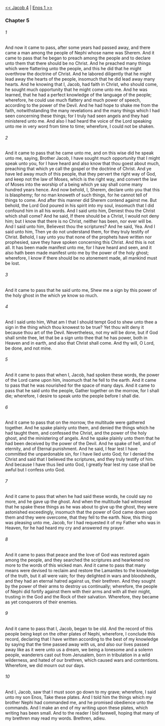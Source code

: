 [<< Jacob 4](Jacob%204.md)  |  [Enos 1 >>](../Enos/Enos%201.md)

### Chapter 5
###### 1
And now it came to pass, after some years had passed away, and there came a man among the people of Nephi whose name was Sherem. And it came to pass that he began to preach among the people and to declare unto them that there should be no Christ. And he preached many things which were flattering unto the people, and this he did that he might overthrow the doctrine of Christ. And he labored diligently that he might lead away the hearts of the people, insomuch that he did lead away many hearts. And he knowing that I, Jacob, had faith in Christ, who should come, he sought much opportunity that he might come unto me. And he was learned, that he had a perfect knowledge of the language of the people; wherefore, he could use much flattery and much power of speech, according to the power of the Devil. And he had hope to shake me from the faith, notwithstanding the many revelations and the many things which I had seen concerning these things; for I truly had seen angels and they had ministered unto me. And also I had heard the voice of the Lord speaking unto me in very word from time to time; wherefore, I could not be shaken.

###### 2
And it came to pass that he came unto me, and on this wise did he speak unto me, saying, Brother Jacob, I have sought much opportunity that I might speak unto you, for I have heard and also know that thou goest about much, preaching that which ye call the gospel or the doctrine of Christ. And ye have led away much of this people, that they pervert the right way of God, and keep not the law of Moses, which is the right way, and convert the law of Moses into the worship of a being which ye say shall come many hundred years hence. And now behold, I, Sherem, declare unto you that this is blasphemy; for no man knoweth of such things, for he cannot tell of things to come. And after this manner did Sherem contend against me. But behold, the Lord God poured in his spirit into my soul, insomuch that I did confound him in all his words. And I said unto him, Deniest thou the Christ which shall come? And he said, If there should be a Christ, I would not deny him; but I know that there is no Christ, neither has been, nor ever will be. And I said unto him, Believest thou the scriptures? And he said, Yea. And I said unto him, Then ye do not understand them, for they truly testify of Christ. Behold, I say unto you that none of the prophets have written nor prophesied, save they have spoken concerning this Christ. And this is not all. It has been made manifest unto me, for I have heard and seen, and it also hath been made manifest unto me by the power of the holy ghost; wherefore, I know if there should be no atonement made, all mankind must be lost.

###### 3
And it came to pass that he said unto me, Shew me a sign by this power of the holy ghost in the which ye know so much.

###### 4
And I said unto him, What am I that I should tempt God to shew unto thee a sign in the thing which thou knowest to be true? Yet thou wilt deny it because thou art of the Devil. Nevertheless, not my will be done, but if God shall smite thee, let that be a sign unto thee that he has power, both in Heaven and in earth, and also that Christ shall come. And thy will, O Lord, be done, and not mine.

###### 5
And it came to pass that when I, Jacob, had spoken these words, the power of the Lord came upon him, insomuch that he fell to the earth. And it came to pass that he was nourished for the space of many days. And it came to pass that he said unto the people, Gather together on the morrow, for I shall die; wherefore, I desire to speak unto the people before I shall die.

###### 6
And it came to pass that on the morrow, the multitude were gathered together. And he spake plainly unto them, and denied the things which he had taught them, and confessed the Christ, and the power of the holy ghost, and the ministering of angels. And he spake plainly unto them that he had been deceived by the power of the Devil. And he spake of hell, and of eternity, and of Eternal punishment. And he said, I fear lest I have committed the unpardonable sin, for I have lied unto God; for I denied the Christ and said that I believed the scriptures, and they truly testify of him. And because I have thus lied unto God, I greatly fear lest my case shall be awful but I confess unto God.

###### 7
And it came to pass that when he had said these words, he could say no more, and he gave up the ghost. And when the multitude had witnessed that he spake these things as he was about to give up the ghost, they were astonished exceedingly, insomuch that the power of God came down upon them and they were overcome, that they fell to the earth. Now, this thing was pleasing unto me, Jacob, for I had requested it of my Father who was in Heaven, for he had heard my cry and answered my prayer.

###### 8
And it came to pass that peace and the love of God was restored again among the people, and they searched the scriptures and hearkened no more to the words of this wicked man. And it came to pass that many means were devised to reclaim and restore the Lamanites to the knowledge of the truth, but it all were vain; for they delighted in wars and bloodsheds, and they had an eternal hatred against us, their brethren. And they sought by the power of their arms to destroy us continually; wherefore, the people of Nephi did fortify against them with their arms and with all their might, trusting in the God and the Rock of their salvation. Wherefore, they became as yet conquerors of their enemies.

###### 9
And it came to pass that I, Jacob, began to be old. And the record of this people being kept on the other plates of Nephi, wherefore, I conclude this record, declaring that I have written according to the best of my knowledge by saying that the time passed away with us, and also our lives passed away like as it were unto us a dream, we being a lonesome and a solemn people, wanderers cast out from Jerusalem, born in tribulation in a wild wilderness, and hated of our brethren, which caused wars and contentions. Wherefore, we did mourn out our days.

###### 10
And I, Jacob, saw that I must soon go down to my grave; wherefore, I said unto my son Enos, Take these plates. And I told him the things which my brother Nephi had commanded me, and he promised obedience unto the commands. And I make an end of my writing upon these plates, which writing has been small. And to the reader I bid farewell, hoping that many of my brethren may read my words. Brethren, adieu.
